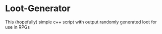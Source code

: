 # Loot-Generator
This (hopefully) simple c++ script with output randomly generated loot for use in RPGs
